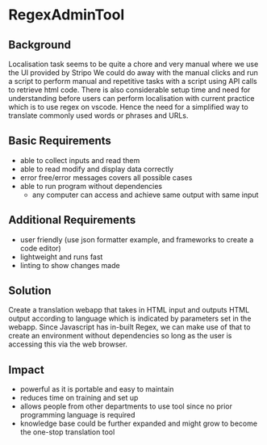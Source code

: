 # RegexAdminTool

## Background
Localisation task seems to be quite a chore and very manual where we use the UI provided by Stripo
We could do away with the manual clicks and run a script to perform manual and repetitive tasks with a script using API calls to retrieve html code.
There is also considerable setup time and need for understanding before users can perform localisation with current practice which is to use regex on vscode. Hence the need for a simplified way to translate commonly used words or phrases and URLs.

## Basic Requirements
- able to collect inputs and read them
- able to read modify and display data correctly
- error free/error messages covers all possible cases
- able to run program without dependencies
    - any computer can access and achieve same output with same input

## Additional Requirements
- user friendly (use json formatter example, and frameworks to create a code editor)
- lightweight and runs fast
- linting to show changes made

## Solution
Create a translation webapp that takes in HTML input and outputs HTML output according to language which is indicated by parameters set in the webapp. Since Javascript has in-built Regex, we can make use of that to create an environment without dependencies so long as the user is accessing this via the web browser.

## Impact
- powerful as it is portable and easy to maintain
- reduces time on training and set up
- allows people from other departments to use tool since no prior programming language is required
- knowledge base could be further expanded and might grow to become the one-stop translation tool